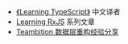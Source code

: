 - [《Learning TypeScript》](https://item.jd.com/12001593.html) 中文译者
- [Learning RxJS](https://github.com/Brooooooklyn/learning-rxjs) 系列文章
- [Teambition 数据层重构经验分享](http://slides.com/yinan/deck-1da42bbc-606f-4a9a-b67a-b6871e263377)